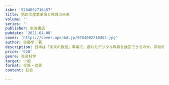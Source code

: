 ```yaml
---
isbn: '9784002710457'
title: 第四次産業革命と教育の未来
volume: ''
series: ''
publisher: 岩波書店
pubdate: '2021-04-08'
cover: 'https://cover.openbd.jp/9784002710457.jpg'
author: 佐藤学／著
description: 日本は「未来の教室」事業で、遅れたデジタル教育を挽回できるのか。学校改革の第一人者が検証。
price: '620'
genre: 社会科学
target: 一般
format: 全集・双書
content: 社会

---
```

